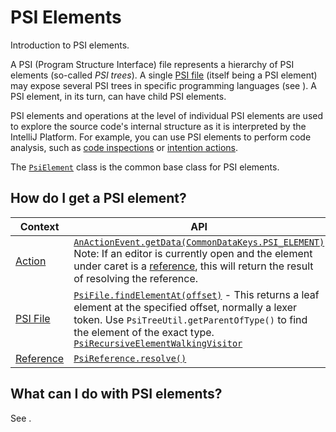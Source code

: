 <!-- Copyright 2000-2023 JetBrains s.r.o. and contributors. Use of this source code is governed by the Apache 2.0 license. -->

# PSI Elements

<link-summary>Introduction to PSI elements.</link-summary>

A PSI (Program Structure Interface) file represents a hierarchy of PSI elements (so-called _PSI trees_).
A single [PSI file](psi_files.md) (itself being a PSI element) may expose several PSI trees in specific programming languages (see [](file_view_providers.md)).
A PSI element, in its turn, can have child PSI elements.

PSI elements and operations at the level of individual PSI elements are used to explore the source code's internal structure as it is interpreted by the IntelliJ Platform.
For example, you can use PSI elements to perform code analysis, such as [code inspections](https://www.jetbrains.com/help/idea/code-inspection.html) or [intention actions](https://www.jetbrains.com/idea/help/intention-actions.html).

The [`PsiElement`](%gh-ic%/platform/core-api/src/com/intellij/psi/PsiElement.java) class is the common base class for PSI elements.

## How do I get a PSI element?

| Context                          | API                                                                                                                                                                                                                                                                                                                                                                                       |
|----------------------------------|-------------------------------------------------------------------------------------------------------------------------------------------------------------------------------------------------------------------------------------------------------------------------------------------------------------------------------------------------------------------------------------------|
| [Action](basic_action_system.md) | [`AnActionEvent.getData(CommonDataKeys.PSI_ELEMENT)`](%gh-ic%/platform/editor-ui-api/src/com/intellij/openapi/actionSystem/AnActionEvent.java)<br/>Note: If an editor is currently open and the element under caret is a [reference](psi_references.md), this will return the result of resolving the reference.                                                                          |
| [PSI File](psi_files.md)         | [`PsiFile.findElementAt(offset)`](%gh-ic%/platform/core-api/src/com/intellij/psi/PsiFile.java) - This returns a leaf element at the specified offset, normally a lexer token. Use `PsiTreeUtil.getParentOfType()` to find the element of the exact type.<br/>[`PsiRecursiveElementWalkingVisitor`](%gh-ic%/platform/core-api/src/com/intellij/psi/PsiRecursiveElementWalkingVisitor.java) |
| [Reference](psi_references.md)   | [`PsiReference.resolve()`](%gh-ic%/platform/core-api/src/com/intellij/psi/PsiReference.java)                                                                                                                                                                                                                                                                                              |

## What can I do with PSI elements?

See [](psi_cookbook.md).

